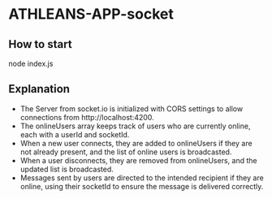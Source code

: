 # ATHLEANS-APP-socket

## How to start
  node index.js

## Explanation
- The Server from socket.io is initialized with CORS settings to allow connections from http://localhost:4200.
- The onlineUsers array keeps track of users who are currently online, each with a userId and socketId.
- When a new user connects, they are added to onlineUsers if they are not already present, and the list of online users is broadcasted.
- When a user disconnects, they are removed from onlineUsers, and the updated list is broadcasted.
- Messages sent by users are directed to the intended recipient if they are online, using their socketId to ensure the message is delivered correctly.
